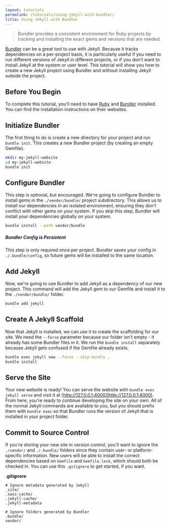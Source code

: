 ```yaml
---
layout: tutorials
permalink: /tutorials/using-jekyll-with-bundler/
title: Using Jekyll with Bundler
---
```


> Bundler provides a consistent environment for Ruby projects by tracking and
> installing the exact gems and versions that are needed.

[Bundler](https://bundler.io) can be a great tool to use with Jekyll. Because it
tracks dependencies on a per-project basis, it is particularly useful if you
need to run different versions of Jekyll in different projects, or if you don't
want to install Jekyll at the system or user level. This tutorial will show you
how to create a new Jekyll project using Bundler and without installing Jekyll
outside the project.

## Before You Begin

To complete this tutorial, you'll need to have
[Ruby](https://www.ruby-lang.org/en/) and [Bundler](https://bundler.io/)
installed. You can find the installation instructions on their websites.

## Initialize Bundler

The first thing to do is create a new directory for your project and run
`bundle init`. This creates a new Bundler project (by creating an empty
Gemfile).

```sh
mkdir my-jekyll-website
cd my-jekyll-website
bundle init
```

## Configure Bundler

This step is optional, but encouraged. We're going to configure Bundler to install
gems in the `./vendor/bundle/` project subdirectory. This allows us to install
our dependencies in an isolated environment, ensuring they don't conflict with
other gems on your system. If you skip this step, Bundler will install your
dependencies globally on your system.

```sh
bundle install --path vendor/bundle
```

<div class="note info">
  <h5>Bundler Config is Persistent</h5>
  <p>
    This step is only required once per project. Bundler saves your config in
    <code>./.bundle/config</code>, so future gems will be installed to the same
    location.
  </p>
</div>

## Add Jekyll

Now, we're going to use Bundler to add Jekyll as a dependency of our new
project. This command will add the Jekyll gem to our Gemfile and install it to
the `./vendor/bundle/` folder.

```sh
bundle add jekyll
```

## Create A Jekyll Scaffold

Now that Jekyll is installed, we can use it to create the scaffolding for our
site. We need the `--force` parameter because our folder isn't empty - it
already has some Bundler files in it. We run the `bundle install` separately
because Jekyll gets confused if the Gemfile already exists.

```sh
bundle exec jekyll new --force --skip-bundle .
bundle install
```

## Serve the Site

Your new website is ready! You can serve the website with
`bundle exec jekyll serve` and visit it at
[http://127.0.0.1:4000](http://127.0.0.1:4000). From here, you're ready to
continue developing the site on your own. All of the normal Jekyll commands are
available to you, but you should prefix them with `bundle exec` so that Bundler
runs the version of Jekyll that is installed in your project folder.

## Commit to Source Control

If you're storing your new site in version control, you'll want to ignore the
`./vendor/` and `./.bundle/` folders since they contain user- or
platform-specific information. New users will be able to install the correct
dependencies based on `Gemfile` and `Gemfile.lock`, which should both be checked
in. You can use this `.gitignore` to get started, if you want.

**.gitignore**

```
# Ignore metadata generated by Jekyll
_site/
.sass-cache/
.jekyll-cache/
.jekyll-metadata

# Ignore folders generated by Bundler
.bundle/
vendor/
```

